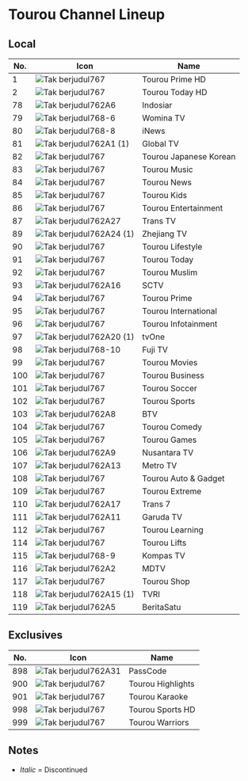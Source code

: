 # Tourou Channel Lineup
## Local
No. | Icon | Name
-- | -- | --
1 | ![Tak berjudul767](https://github.com/user-attachments/assets/fcf37cd4-b560-407a-b1ed-1bf076c69a07) | Tourou Prime HD
2 | ![Tak berjudul767](https://github.com/user-attachments/assets/fcf37cd4-b560-407a-b1ed-1bf076c69a07) | Tourou Today HD
78 | ![Tak berjudul762A6](https://github.com/user-attachments/assets/ece28b63-de92-46d9-8111-33aace1e8cf9) | Indosiar
79 | ![Tak berjudul768-6](https://github.com/user-attachments/assets/73a21437-4fb3-412d-babb-d12ff8db8e83) | Womina TV
80 | ![Tak berjudul768-8](https://github.com/user-attachments/assets/3238e3e3-78f9-4fce-bc6c-a6ca17f484bb) | iNews
81 | ![Tak berjudul762A1 (1)](https://github.com/user-attachments/assets/6e6d4702-0eb7-4c9b-af34-7eb0dc174ea3) | Global TV
82 | ![Tak berjudul767](https://github.com/user-attachments/assets/fcf37cd4-b560-407a-b1ed-1bf076c69a07) | Tourou Japanese Korean
83 | ![Tak berjudul767](https://github.com/user-attachments/assets/fcf37cd4-b560-407a-b1ed-1bf076c69a07) | Tourou Music
84 | ![Tak berjudul767](https://github.com/user-attachments/assets/fcf37cd4-b560-407a-b1ed-1bf076c69a07) | Tourou News
85 | ![Tak berjudul767](https://github.com/user-attachments/assets/fcf37cd4-b560-407a-b1ed-1bf076c69a07) | Tourou Kids
86 | ![Tak berjudul767](https://github.com/user-attachments/assets/fcf37cd4-b560-407a-b1ed-1bf076c69a07) | Tourou Entertainment
87 | ![Tak berjudul762A27](https://github.com/user-attachments/assets/4649e88d-6607-4650-9530-0c1b2bfd52ba) | Trans TV
89 | ![Tak berjudul762A24 (1)](https://github.com/user-attachments/assets/e58c6ac5-d2a7-477c-9e67-386a81840779) | Zhejiang TV
90 | ![Tak berjudul767](https://github.com/user-attachments/assets/fcf37cd4-b560-407a-b1ed-1bf076c69a07) | Tourou Lifestyle
91 | ![Tak berjudul767](https://github.com/user-attachments/assets/fcf37cd4-b560-407a-b1ed-1bf076c69a07) | Tourou Today
92 | ![Tak berjudul767](https://github.com/user-attachments/assets/fcf37cd4-b560-407a-b1ed-1bf076c69a07) | Tourou Muslim
93 | ![Tak berjudul762A16](https://github.com/user-attachments/assets/ff27513a-5ac6-46f1-8ede-c11424d263b8) | SCTV
94 | ![Tak berjudul767](https://github.com/user-attachments/assets/fcf37cd4-b560-407a-b1ed-1bf076c69a07) | Tourou Prime
95 | ![Tak berjudul767](https://github.com/user-attachments/assets/fcf37cd4-b560-407a-b1ed-1bf076c69a07) | Tourou International
96 | ![Tak berjudul767](https://github.com/user-attachments/assets/fcf37cd4-b560-407a-b1ed-1bf076c69a07) | Tourou Infotainment
97 | ![Tak berjudul762A20 (1)](https://github.com/user-attachments/assets/e57ad577-438b-4545-851c-aab417077970) | tvOne
98 | ![Tak berjudul768-10](https://github.com/user-attachments/assets/1d202e73-0ac3-4c3f-9b73-6ae4e688621c) | Fuji TV
99 | ![Tak berjudul767](https://github.com/user-attachments/assets/fcf37cd4-b560-407a-b1ed-1bf076c69a07) | Tourou Movies
100 | ![Tak berjudul767](https://github.com/user-attachments/assets/fcf37cd4-b560-407a-b1ed-1bf076c69a07) | Tourou Business
101 | ![Tak berjudul767](https://github.com/user-attachments/assets/fcf37cd4-b560-407a-b1ed-1bf076c69a07) | Tourou Soccer
102 | ![Tak berjudul767](https://github.com/user-attachments/assets/fcf37cd4-b560-407a-b1ed-1bf076c69a07) | Tourou Sports
103 | ![Tak berjudul762A8](https://github.com/user-attachments/assets/3fb1d25f-8e15-4573-b862-42713e20bb91) | BTV
104 | ![Tak berjudul767](https://github.com/user-attachments/assets/fcf37cd4-b560-407a-b1ed-1bf076c69a07) | Tourou Comedy
105 | ![Tak berjudul767](https://github.com/user-attachments/assets/fcf37cd4-b560-407a-b1ed-1bf076c69a07) | Tourou Games
106 | ![Tak berjudul762A9](https://github.com/user-attachments/assets/956ab7d6-3350-4d7b-b1eb-3189e98d2979) | Nusantara TV
107 | ![Tak berjudul762A13](https://github.com/user-attachments/assets/6e1c33fa-5e8e-4a37-85db-06061374cfad) | Metro TV
108 | ![Tak berjudul767](https://github.com/user-attachments/assets/fcf37cd4-b560-407a-b1ed-1bf076c69a07) | Tourou Auto & Gadget
109 | ![Tak berjudul767](https://github.com/user-attachments/assets/fcf37cd4-b560-407a-b1ed-1bf076c69a07) | Tourou Extreme
110 | ![Tak berjudul762A17](https://github.com/user-attachments/assets/7afb292d-3c0d-4b1d-8c68-470a88ed4407) | Trans 7
111 | ![Tak berjudul762A11](https://github.com/user-attachments/assets/ff4b8fbd-b5df-46ea-bfce-eb51287bd944) | Garuda TV
112 | ![Tak berjudul767](https://github.com/user-attachments/assets/fcf37cd4-b560-407a-b1ed-1bf076c69a07) | Tourou Learning
114 | ![Tak berjudul767](https://github.com/user-attachments/assets/fcf37cd4-b560-407a-b1ed-1bf076c69a07) | Tourou Lifts
115 | ![Tak berjudul768-9](https://github.com/user-attachments/assets/9eb52566-ad3b-4a6b-8340-b39b6d592e5e) | Kompas TV
116 | ![Tak berjudul762A2](https://github.com/user-attachments/assets/04ddbf96-ef96-402c-b216-b03ed1319d06) | MDTV
117 | ![Tak berjudul767](https://github.com/user-attachments/assets/fcf37cd4-b560-407a-b1ed-1bf076c69a07) | Tourou Shop
118 | ![Tak berjudul762A15 (1)](https://github.com/user-attachments/assets/fb1c0570-f4f8-4019-9b97-a3bb8af745d2) | TVRI
119 | ![Tak berjudul762A5](https://github.com/user-attachments/assets/49da3397-8776-4d9c-aa6d-d21aed8f82bb) | BeritaSatu
## Exclusives
No. | Icon | Name
-- | -- | --
898 | ![Tak berjudul762A31](https://github.com/user-attachments/assets/d1d7565a-b237-4537-ac19-b740410dca3b) | PassCode
900 | ![Tak berjudul767](https://github.com/user-attachments/assets/fcf37cd4-b560-407a-b1ed-1bf076c69a07) | Tourou Highlights
901 | ![Tak berjudul767](https://github.com/user-attachments/assets/fcf37cd4-b560-407a-b1ed-1bf076c69a07) | Tourou Karaoke
998 | ![Tak berjudul767](https://github.com/user-attachments/assets/fcf37cd4-b560-407a-b1ed-1bf076c69a07) | Tourou Sports HD
999 | ![Tak berjudul767](https://github.com/user-attachments/assets/fcf37cd4-b560-407a-b1ed-1bf076c69a07) | Tourou Warriors
## Notes
* _Italic_ = Discontinued
